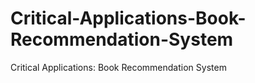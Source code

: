 # Critical-Applications-Book-Recommendation-System
Critical Applications:  Book Recommendation System

